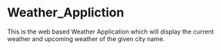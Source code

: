 # Weather_Appliction
This is the web based Weather Application which will display the current weather and upcoming weather of the given city name.
